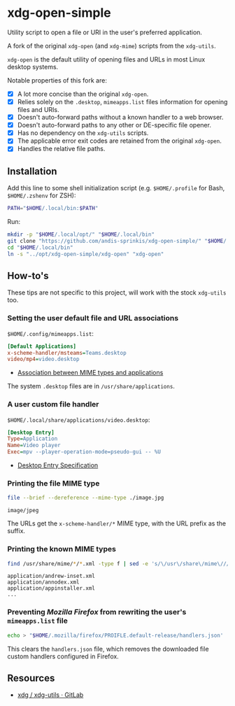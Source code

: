 # xdg-open-simple

Utility script to open a file or URI in the user's preferred application.

A fork of the original `xdg-open` (and `xdg-mime`) scripts from the `xdg-utils`.

`xdg-open` is the default utility of opening files and URLs in most Linux desktop systems.

Notable properties of this fork are:

-   [x] A lot more concise than the original `xdg-open`.
-   [x] Relies solely on the `.desktop`, `mimeapps.list` files information for opening files and URIs.
-   [x] Doesn't auto-forward paths without a known handler to a web browser.
-   [x] Doesn't auto-forward paths to any other or DE-specific file opener.
-   [x] Has no dependency on the `xdg-utils` scripts.
-   [x] The applicable error exit codes are retained from the original `xdg-open`.
-   [x] Handles the relative file paths.

## Installation

Add this line to some shell initialization script (e.g. `$HOME/.profile` for Bash, `$HOME/.zshenv` for ZSH):

```sh
PATH="$HOME/.local/bin:$PATH"
```

Run:

```sh
mkdir -p "$HOME/.local/opt/" "$HOME/.local/bin"
git clone "https://github.com/andis-sprinkis/xdg-open-simple/" "$HOME/.local/opt/xdg-open-simple"
cd "$HOME/.local/bin"
ln -s "../opt/xdg-open-simple/xdg-open" "xdg-open"
```

## How-to's

These tips are not specific to this project, will work with the stock `xdg-utils` too.

### Setting the user default file and URL associations

`$HOME/.config/mimeapps.list`:

```ini
[Default Applications]
x-scheme-handler/msteams=Teams.desktop
video/mp4=video.desktop
```

-   [Association between MIME types and applications](https://specifications.freedesktop.org/mime-apps-spec/latest/)

The system `.desktop` files are in `/usr/share/applications`.

### A user custom file handler

`$HOME/.local/share/applications/video.desktop`:

```ini
[Desktop Entry]
Type=Application
Name=Video player
Exec=mpv --player-operation-mode=pseudo-gui -- %U
```

-   [Desktop Entry Specification](https://specifications.freedesktop.org/desktop-entry-spec/latest/)

### Printing the file MIME type

```sh
file --brief --dereference --mime-type ./image.jpg
```

```
image/jpeg
```

The URLs get the `x-scheme-handler/*` MIME type, with the URL prefix as the suffix.

### Printing the known MIME types

```sh
find /usr/share/mime/*/*.xml -type f | sed -e 's/\/usr\/share\/mime\///g' | less
```

```
application/andrew-inset.xml
application/annodex.xml
application/appinstaller.xml
...
```

### Preventing _Mozilla Firefox_ from rewriting the user's `mimeapps.list` file

```sh
echo > "$HOME/.mozilla/firefox/PROIFLE.default-release/handlers.json'
```

This clears the `handlers.json` file, which removes the downloaded file custom handlers configured in Firefox.

## Resources

-   [xdg / xdg-utils · GitLab](https://gitlab.freedesktop.org/xdg/xdg-utils)
